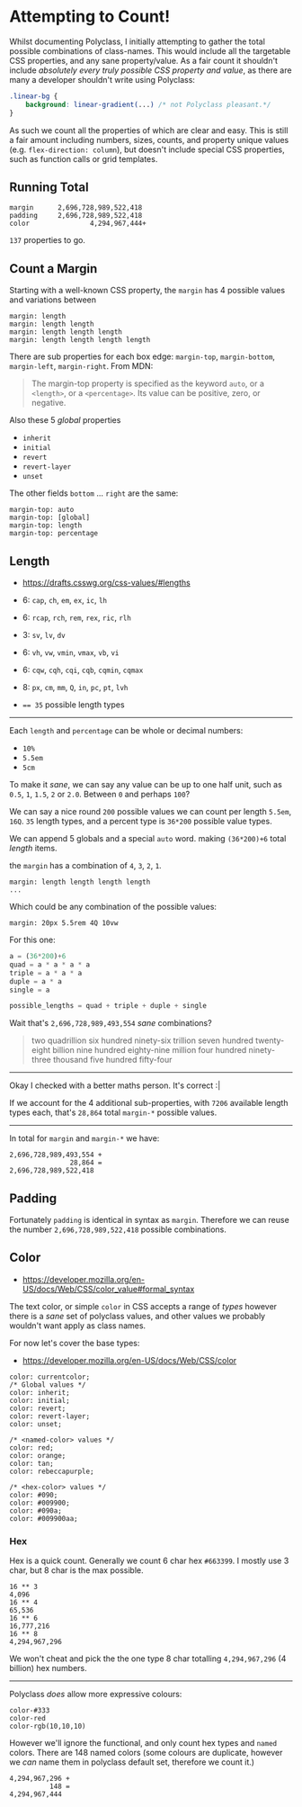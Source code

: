 # Attempting to Count!

Whilst documenting Polyclass, I initially attempting to gather the total possible combinations of class-names. This would include all the targetable CSS properties, and any sane property/value. As a fair count it shouldn't include _absolutely every truly possible CSS property and value_, as there are many a developer shouldn't write using Polyclass:

```css
.linear-bg {
    background: linear-gradient(...) /* not Polyclass pleasant.*/
}
```

As such we count all the properties of which are clear and easy. This is still a fair amount including numbers, sizes, counts, and property unique values (e.g. `flex-direction: column`), but doesn't include special CSS properties, such as function calls or grid templates.


## Running Total


    margin      2,696,728,989,522,418
    padding     2,696,728,989,522,418
    color               4,294,967,444+

`137` properties to go.

## Count a Margin

Starting with a well-known CSS property, the `margin` has 4 possible values and variations between

    margin: length
    margin: length length
    margin: length length length
    margin: length length length length

There are sub properties for each box edge: `margin-top`, `margin-bottom`, `margin-left`, `margin-right`. From MDN:

> The margin-top property is specified as the keyword `auto`, or a `<length>`, or a `<percentage>`. Its value can be positive, zero, or negative.

Also these 5 _global_ properties

+ `inherit`
+ `initial`
+ `revert`
+ `revert-layer`
+ `unset`

The other fields `bottom` ... `right` are the same:

    margin-top: auto
    margin-top: [global]
    margin-top: length
    margin-top: percentage

## Length

+ https://drafts.csswg.org/css-values/#lengths

+ 6: `cap`, `ch`, `em`, `ex`, `ic`, `lh`
+ 6: `rcap`, `rch`, `rem`, `rex`, `ric`, `rlh`
+ 3: `sv`, `lv`, `dv`
+ 6: `vh`, `vw`, `vmin`, `vmax`, `vb`, `vi`
+ 6: `cqw`, `cqh`, `cqi`, `cqb`, `cqmin`, `cqmax`
+ 8: `px`, `cm`, `mm`, `Q`, `in`, `pc`, `pt`, `lvh`
+ `== 35` possible length types
---

Each `length` and `percentage` can be whole or decimal numbers:

+ `10%`
+ `5.5em`
+ `5cm`

To make it _sane_, we can say any value can be up to one half unit, such as `0.5`, `1`, `1.5`, `2` or `2.0`. Between `0` and perhaps `100`?

We can say a nice round `200` possible values we can count per length `5.5em`, `16Q`.
`35` length types, and a percent type is `36*200` possible value types.

We can append 5 globals and a special `auto` word. making `(36*200)+6` total _length_ items.

the `margin` has a combination of `4`, `3`, `2`, `1`.

    margin: length length length length
    ...

Which could be any combination of the possible values:

    margin: 20px 5.5rem 4Q 10vw

For this one:

```py
a = (36*200)+6
quad = a * a * a * a
triple = a * a * a
duple = a * a
single = a

possible_lengths = quad + triple + duple + single
```

Wait that's `2,696,728,989,493,554` _sane_ combinations?

> two quadrillion six hundred ninety-six trillion seven hundred twenty-eight billion nine hundred eighty-nine million four hundred ninety-three thousand five hundred fifty-four

---

Okay I checked with a better maths person. It's correct :|

If we account for the 4 additional sub-properties, with `7206` available length types each, that's `28,864` total `margin-*` possible values.

---

In total for `margin` and `margin-*` we have:

    2,696,728,989,493,554 +
                   28,864 =
    2,696,728,989,522,418


## Padding

Fortunately `padding` is identical in syntax as `margin`. Therefore we can reuse the number `2,696,728,989,522,418` possible combinations.

## Color

+ https://developer.mozilla.org/en-US/docs/Web/CSS/color_value#formal_syntax

The text color, or simple `color` in CSS accepts a range of _types_ however there is a _sane_ set of polyclass values, and other values we probably wouldn't want apply as class names.

For now let's cover the base types:

+ https://developer.mozilla.org/en-US/docs/Web/CSS/color

```
color: currentcolor;
/* Global values */
color: inherit;
color: initial;
color: revert;
color: revert-layer;
color: unset;

/* <named-color> values */
color: red;
color: orange;
color: tan;
color: rebeccapurple;

/* <hex-color> values */
color: #090;
color: #009900;
color: #090a;
color: #009900aa;

```

### Hex

Hex is a quick count. Generally we count 6 char hex `#663399`. I mostly use 3 char, but 8 char is the max possible.

    16 ** 3
    4,096
    16 ** 4
    65,536
    16 ** 6
    16,777,216
    16 ** 8
    4,294,967,296

We won't cheat and pick the the one type 8 char totalling `4,294,967,296` (4 billion) hex numbers.

---

Polyclass _does_ allow more expressive colours:

    color-#333
    color-red
    color-rgb(10,10,10)


However we'll ignore the functional, and only count hex types and `named` colors. There are 148 named colors (some colours are duplicate, however we _can_ name them in polyclass default set, therefore we count it.)

    4,294,967,296 +
              148 =
    4,294,967,444
